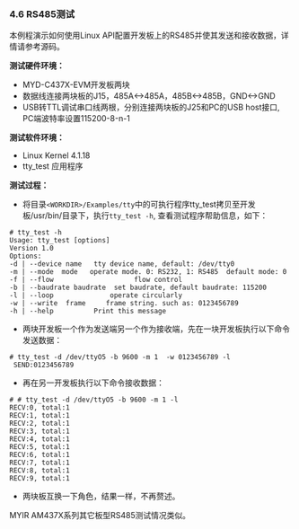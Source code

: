 ### 4.6 RS485测试

本例程演示如何使用Linux API配置开发板上的RS485并使其发送和接收数据，详情请参考源码。

**测试硬件环境：**

* MYD-C437X-EVM开发板两块  
* 数据线连接两块板的J15，485A&lt;-&gt;485A，485B&lt;-&gt;485B，GND&lt;-&gt;GND  
* USB转TTL调试串口线两根，分别连接两块板的J25和PC的USB host接口, PC端波特率设置115200-8-n-1

**测试软件环境：**

* Linux Kernel 4.1.18   
* tty\_test 应用程序  

**测试过程：**

* 将目录`<WORKDIR>/Examples/tty`中的可执行程序tty\_test拷贝至开发板/usr/bin/目录下，执行`tty_test -h`, 查看测试程序帮助信息，如下：    

```\`
# tty_test -h
Usage: tty_test [options]
Version 1.0
Options:
-d | --device name   tty device name, default: /dev/tty0
-m | --mode  mode   operate mode. 0: RS232, 1: RS485  default mode: 0 
-f | --flow                    flow control 
-b | --baudrate baudrate  set baudrate, default baudrate: 115200 
-l | --loop              operate circularly 
-w | --write  frame     frame string. such as: 0123456789 
-h | --help          Print this message
```

* 两块开发板一个作为发送端另一个作为接收端，先在一块开发板执行以下命令发送数据：  

```
# tty_test -d /dev/ttyO5 -b 9600 -m 1  -w 0123456789 -l  
 SEND:0123456789
```

* 再在另一开发板执行以下命令接收数据：  

```
# # tty_test -d /dev/ttyO5 -b 9600 -m 1 -l
RECV:0, total:1 
RECV:1, total:1 
RECV:2, total:1 
RECV:3, total:1 
RECV:4, total:1 
RECV:5, total:1 
RECV:6, total:1 
RECV:7, total:1 
RECV:8, total:1 
RECV:9, total:1
```

* 两块板互换一下角色，结果一样，不再赘述。           

MYIR AM437X系列其它板型RS485测试情况类似。

